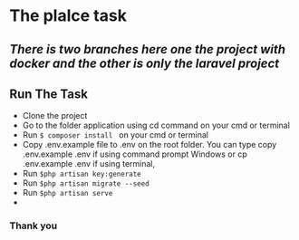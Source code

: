 # The plalce task
## _There is two branches here one the project with docker and the other is only the laravel project_

## Run The Task

- Clone the project
- Go to the folder application using cd command on your cmd or terminal
- Run  ```$ composer install ``` on your cmd or terminal
- Copy .env.example file to .env on the root folder. You can type copy .env.example .env if using command prompt Windows or cp .env.example .env if using terminal, 
- Run ```$php artisan key:generate```
- Run ```$php artisan migrate --seed```
- Run ```$php artisan serve```
- 
### Thank you
